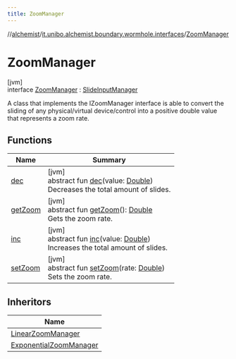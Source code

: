 ```yaml
---
title: ZoomManager
---
```

//[alchemist](../../../index.html)/[it.unibo.alchemist.boundary.wormhole.interfaces](../index.html)/[ZoomManager](index.html)



# ZoomManager



[jvm]\
interface [ZoomManager](index.html) : [SlideInputManager](../-slide-input-manager/index.html)

A class that implements the IZoomManager interface is able to convert the sliding of any physical/virtual device/control into a positive double value that represents a zoom rate.



## Functions


| Name | Summary |
|---|---|
| [dec](../-slide-input-manager/dec.html) | [jvm]<br>abstract fun [dec](../-slide-input-manager/dec.html)(value: [Double](https://kotlinlang.org/api/latest/jvm/stdlib/kotlin/-double/index.html))<br>Decreases the total amount of slides. |
| [getZoom](get-zoom.html) | [jvm]<br>abstract fun [getZoom](get-zoom.html)(): [Double](https://kotlinlang.org/api/latest/jvm/stdlib/kotlin/-double/index.html)<br>Gets the zoom rate. |
| [inc](../-slide-input-manager/inc.html) | [jvm]<br>abstract fun [inc](../-slide-input-manager/inc.html)(value: [Double](https://kotlinlang.org/api/latest/jvm/stdlib/kotlin/-double/index.html))<br>Increases the total amount of slides. |
| [setZoom](set-zoom.html) | [jvm]<br>abstract fun [setZoom](set-zoom.html)(rate: [Double](https://kotlinlang.org/api/latest/jvm/stdlib/kotlin/-double/index.html))<br>Sets the zoom rate. |


## Inheritors


| Name |
|---|
| [LinearZoomManager](../../it.unibo.alchemist.boundary.wormhole.implementation/-linear-zoom-manager/index.html) |
| [ExponentialZoomManager](../../it.unibo.alchemist.boundary.wormhole.implementation/-exponential-zoom-manager/index.html) |

